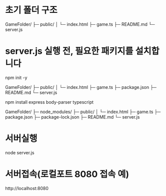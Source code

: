 # 초기 폴더 구조
GameFolder/
├─ public/
│   └─ index.html
├─ game.ts
├─ README.md
└─ server.js



# server.js 실행 전, 필요한 패키지를 설치합니다
npm init -y

GameFolder/
├─ public/
│   └─ index.html
├─ game.ts
├─ package.json
├─ README.md
└─ server.js


npm install express body-parser typescript

GameFolder/
├─ node_modules/
├─ public/
│   └─ index.html
├─ game.ts
├─ package.json
├─ package-lock.json
├─ README.md
└─ server.js


# 서버실행
node server.js


# 서버접속(로컬포트 8080 접속 예)
http://localhost:8080